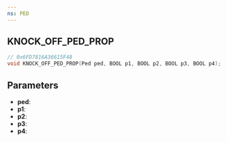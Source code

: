 ```yaml
---
ns: PED
---
```

## KNOCK_OFF_PED_PROP

```c
// 0x6FD7816A36615F48
void KNOCK_OFF_PED_PROP(Ped ped, BOOL p1, BOOL p2, BOOL p3, BOOL p4);
```

## Parameters
* **ped**:
* **p1**:
* **p2**:
* **p3**:
* **p4**:
